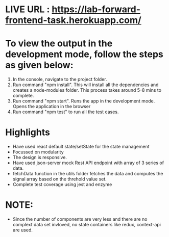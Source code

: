 # LIVE URL : https://lab-forward-frontend-task.herokuapp.com/

# To view the output in the development mode, follow the steps as given below:
1) In the console, navigate to the project folder.
2) Run command "npm install". This will install all the dependencies and creates a node-modules folder.
   This process takes around 5-8 mins to complete.
3) Run command "npm start". Runs the app in the development mode.
   Opens the application in the browser
4) Run command "npm test" to run all the test cases.

# Highlights
- Have used react default state/setState for the state management 
- Focussed on modularity
- The design is responsive.
- Have used json-server mock Rest API endpoint with array of 3 series of data.
- fetchData function in the utils folder fetches the data and computes the signal array based on the threhold value set. 
- Complete test coverage using jest and enzyme

# NOTE: 
- Since the number of components are very less and there are no complext data set invloved, no state containers like redux, context-api are used. 
